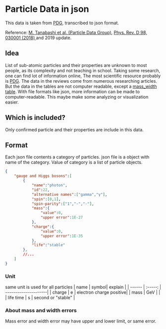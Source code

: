 Particle Data in json
==============

This data is taken from [PDG](http://pdg.lbl.gov), transcribed to json format. 

Reference: [M. Tanabashi et al. (Particle Data Group)](http://pdg.lbl.gov/2019/html/authors_2018.html), [Phys. Rev. D 98, 030001 (2018) ](https://journals.aps.org/prd/abstract/10.1103/PhysRevD.98.030001) and 2019 update.


## Idea
List of sub-atomic particles and their properties are unknown to most people, as its complexity and not teaching in school. Taking some research, one can find lot of information online, The most scientific resource probably is [PDG](http://pdg.lbl.gov). The data in the reviews come from numerous researching articles. But the data in the tables are not computer readable, except a [mass_width table](/pdg_summary/mass_width_2019.mcd.txt). With file formats like json, more information can be made to computer-readable. This maybe make some analyzing or visualization easier.

## Which is included?

Only confirmed particle and their properties are include in this data.

## Format

Each json file contents a category of particles. json file is a object with name of the category. Value of category is a list of particle objects.

``` json
{
    "gauge and Higgs bosons":[
        {
            "name":"photon",
            "id":22,
            "alternative names":["gamma","γ"],
            "spin":[0,1],
            "spin-parity":["1","-","-"],
            "mass":{
                "value":0,
                "upper error":1E-27
            },
            "charge":{
                "value":0,
                "upper error":1E-35
            },
            "life":"stable"
        },
        //...
    ]
}
```


### Unit
same unit is used for all particles
| name   | symbol|      explain         |
| ------ | :-----: | ---------------------|
| charge | e | electron charge positive|
| mass | GeV |  |
| life time | s   | second or "stable" |

### About mass and width errors

Mass error and width error may have upper and lower limit, or same error.
